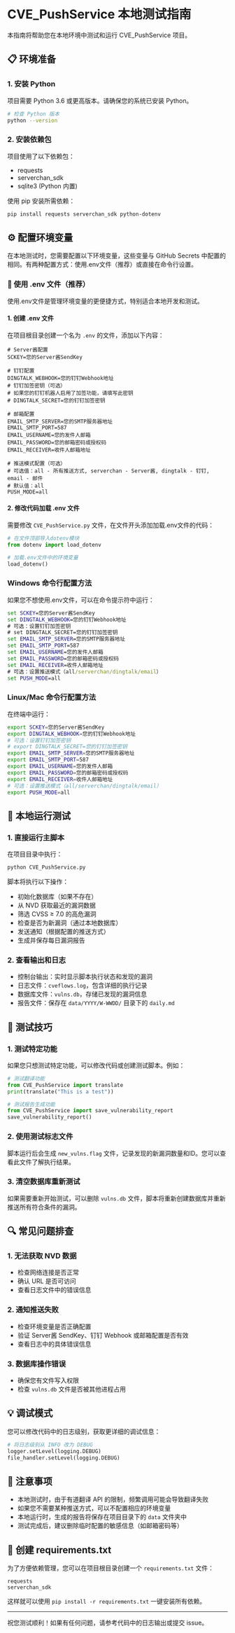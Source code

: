 # CVE_PushService 本地测试指南

本指南将帮助您在本地环境中测试和运行 CVE_PushService 项目。

## 📋 环境准备

### 1. 安装 Python

项目需要 Python 3.6 或更高版本。请确保您的系统已安装 Python。

```bash
# 检查 Python 版本
python --version
```

### 2. 安装依赖包

项目使用了以下依赖包：
- requests
- serverchan_sdk
- sqlite3 (Python 内置)

使用 pip 安装所需依赖：

```bash
pip install requests serverchan_sdk python-dotenv
```

## ⚙️ 配置环境变量

在本地测试时，您需要配置以下环境变量，这些变量与 GitHub Secrets 中配置的相同。有两种配置方式：使用.env文件（推荐）或直接在命令行设置。

### 📁 使用 .env 文件（推荐）

使用.env文件是管理环境变量的更便捷方式，特别适合本地开发和测试。

#### 1. 创建 .env 文件

在项目根目录创建一个名为 `.env` 的文件，添加以下内容：

```env
# Server酱配置
SCKEY=您的Server酱SendKey

# 钉钉配置
DINGTALK_WEBHOOK=您的钉钉Webhook地址
# 钉钉加签密钥（可选）
# 如果您的钉钉机器人启用了加签功能，请填写此密钥
# DINGTALK_SECRET=您的钉钉加签密钥

# 邮箱配置
EMAIL_SMTP_SERVER=您的SMTP服务器地址
EMAIL_SMTP_PORT=587
EMAIL_USERNAME=您的发件人邮箱
EMAIL_PASSWORD=您的邮箱密码或授权码
EMAIL_RECEIVER=收件人邮箱地址

# 推送模式配置（可选）
# 可选值：all - 所有推送方式, serverchan - Server酱, dingtalk - 钉钉, email - 邮件
# 默认值：all
PUSH_MODE=all
```

#### 2. 修改代码加载 .env 文件

需要修改 `CVE_PushService.py` 文件，在文件开头添加加载.env文件的代码：

```python
# 在文件顶部导入dotenv模块
from dotenv import load_dotenv

# 加载.env文件中的环境变量
load_dotenv()
```

### Windows 命令行配置方法

如果您不想使用.env文件，可以在命令提示符中运行：

```cmd
set SCKEY=您的Server酱SendKey
set DINGTALK_WEBHOOK=您的钉钉Webhook地址
# 可选：设置钉钉加签密钥
# set DINGTALK_SECRET=您的钉钉加签密钥
set EMAIL_SMTP_SERVER=您的SMTP服务器地址
set EMAIL_SMTP_PORT=587
set EMAIL_USERNAME=您的发件人邮箱
set EMAIL_PASSWORD=您的邮箱密码或授权码
set EMAIL_RECEIVER=收件人邮箱地址
# 可选：设置推送模式（all/serverchan/dingtalk/email）
set PUSH_MODE=all
```

### Linux/Mac 命令行配置方法

在终端中运行：

```bash
export SCKEY=您的Server酱SendKey
export DINGTALK_WEBHOOK=您的钉钉Webhook地址
# 可选：设置钉钉加签密钥
# export DINGTALK_SECRET=您的钉钉加签密钥
export EMAIL_SMTP_SERVER=您的SMTP服务器地址
export EMAIL_SMTP_PORT=587
export EMAIL_USERNAME=您的发件人邮箱
export EMAIL_PASSWORD=您的邮箱密码或授权码
export EMAIL_RECEIVER=收件人邮箱地址
# 可选：设置推送模式（all/serverchan/dingtalk/email）
export PUSH_MODE=all
```

## 🚀 本地运行测试

### 1. 直接运行主脚本

在项目目录中执行：

```bash
python CVE_PushService.py
```

脚本将执行以下操作：
- 初始化数据库（如果不存在）
- 从 NVD 获取最近的漏洞数据
- 筛选 CVSS ≥ 7.0 的高危漏洞
- 检查是否为新漏洞（通过本地数据库）
- 发送通知（根据配置的推送方式）
- 生成并保存每日漏洞报告

### 2. 查看输出和日志

- 控制台输出：实时显示脚本执行状态和发现的漏洞
- 日志文件：`cveflows.log`，包含详细的执行记录
- 数据库文件：`vulns.db`，存储已发现的漏洞信息
- 报告文件：保存在 `data/YYYY/W-WWDD/` 目录下的 `daily.md`

## 🧪 测试技巧

### 1. 测试特定功能

如果您只想测试特定功能，可以修改代码或创建测试脚本。例如：

```python
# 测试翻译功能
from CVE_PushService import translate
print(translate("This is a test"))

# 测试报告生成功能
from CVE_PushService import save_vulnerability_report
save_vulnerability_report()
```

### 2. 使用测试标志文件

脚本运行后会生成 `new_vulns.flag` 文件，记录发现的新漏洞数量和ID。您可以查看此文件了解执行结果。

### 3. 清空数据库重新测试

如果需要重新开始测试，可以删除 `vulns.db` 文件，脚本将重新创建数据库并重新推送所有符合条件的漏洞。

## 🔍 常见问题排查

### 1. 无法获取 NVD 数据

- 检查网络连接是否正常
- 确认 URL 是否可访问
- 查看日志文件中的错误信息

### 2. 通知推送失败

- 检查环境变量是否正确配置
- 验证 Server酱 SendKey、钉钉 Webhook 或邮箱配置是否有效
- 查看日志中的具体错误信息

### 3. 数据库操作错误

- 确保您有文件写入权限
- 检查 `vulns.db` 文件是否被其他进程占用

## 💡 调试模式

您可以修改代码中的日志级别，获取更详细的调试信息：

```python
# 将日志级别从 INFO 改为 DEBUG
logger.setLevel(logging.DEBUG)
file_handler.setLevel(logging.DEBUG)
```

## 📝 注意事项

- 本地测试时，由于有道翻译 API 的限制，频繁调用可能会导致翻译失败
- 如果您不需要某种推送方式，可以不配置相应的环境变量
- 本地运行时，生成的报告将保存在项目目录下的 `data` 文件夹中
- 测试完成后，建议删除临时配置的敏感信息（如邮箱密码等）

## 📄 创建 requirements.txt

为了方便依赖管理，您可以在项目根目录创建一个 `requirements.txt` 文件：

```
requests
serverchan_sdk
```

这样就可以使用 `pip install -r requirements.txt` 一键安装所有依赖。

---

祝您测试顺利！如果有任何问题，请参考代码中的日志输出或提交 issue。